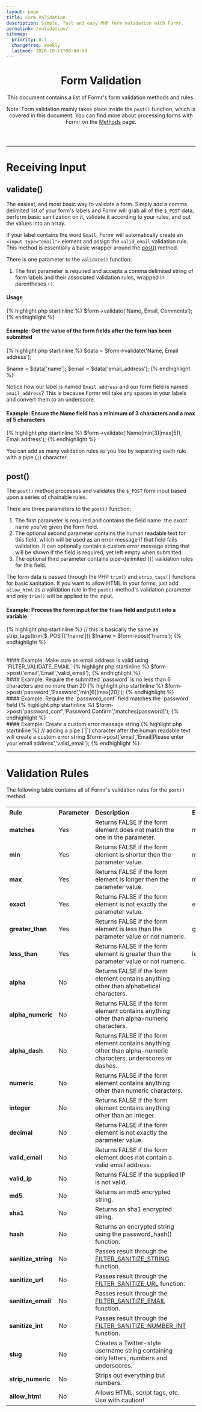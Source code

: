 ```yaml
---
layout: page
title: Form Validation
description: Simple, fast and easy PHP form validation with Formr.
permalink: /validation/
sitemap:
  priority: 0.7
  changefreq: weekly
  lastmod: 2020-10-11T00:00:00
---
```


<header class="post-header">
	<h1 class="post-title"><i class="fa fa-check"></i> Form Validation</h1>
	<p class="lead">This document contains a list of Formr's form validation methods and rules.</p>
    <p>Note: Form validation mainly takes place inside the <code>post()</code> function, which is covered in this document. You can find more about processing forms with Formr on the <a href="https://formr.github.io/methods/#processing">Methods</a> page.</p>
</header>


---

# Receiving Input

## validate()

The easiest, and most basic way to validate a form. Simply add a comma delimited list of your form's labels and Formr will grab all of the `$_POST` data, perform basic sanitization on it, validate it according to your rules, and put the values into an array.

If your label contains the word `Email`, Formr will automatically create an `<input type="email">` element and assign the `valid_email` validation rule. This method is essentially a basic wrapper around the [post()](/validation#post) method.

There is one parameter to the `validate()` function:

1. The first parameter is required and accepts a comma delimited string of form labels and their associated validation rules, wrapped in parentheses `()`.


#### Usage
{% highlight php startinline %}
$form->validate('Name, Email, Comments');
{% endhighlight %}

#### Example: Get the value of the form fields after the form has been submitted
{% highlight php startinline %}
$data = $form->validate('Name, Email address');

$name = $data['name'];
$email = $data['email_address'];
{% endhighlight %}

<div class="alert alert-info">
<i class="fa fa-lightbulb-o"></i>	
Notice how our label is named <code>Email address</code> and our form field is named <code>email_address</code>? This is because Formr will take any spaces in your labels and convert them to an underscore.
</div>

#### Example: Ensure the Name field has a minimum of 3 characters and a max of 5 characters
{% highlight php startinline %}
$form->validate('Name(min[3]|max[5]), Email address');
{% endhighlight %}

<div class="alert alert-info">
<i class="fa fa-lightbulb-o"></i>	
You can add as many validation rules as you like by separating each rule with a pipe (<code>|</code>) character.
</div>






## post()

The `post()` method processes and validates the `$_POST` form input based upon a series of chainable rules.

There are three parameters to the `post()` function:

1. The first parameter is required and contains the field name: the <em>exact</em> name you've given the form field.
1. The optional second parameter contains the human readable text for this field, which will be used as an error message if that field fails validation. It can optionally contain a custom error message string that will be shown if the field is required, yet left empty when submitted.
1. The optional third parameter contains pipe-delimited (`|`) validation rules for this field.

<div class="alert alert-info">
<i class="fa fa-lightbulb-o"></i>	
The form data is passed through the PHP <code>trim()</code> and <code>strip_tags()</code> functions for basic sanitation. If you want to allow HTML in your forms, just add <code>allow_html</code> as a validation rule in the <code>post()</code> method's validation parameter and only <code>trim()</code> will be applied to the input.
</div>

#### Example: Process the form input for the `fname` field and put it into a variable
{% highlight php startinline %}
// this is basically the same as strip_tags(trim($_POST['fname']))
$fname = $form->post('fname');
{% endhighlight %}

<br>
#### Example: Make sure an email address is valid using `FILTER_VALIDATE_EMAIL`
{% highlight php startinline %}
$form->post('email','Email','valid_email');
{% endhighlight %}

<br>
#### Example: Require the submitted `password` is no less than 6 characters and no more than 20
{% highlight php startinline %}
$form->post('password','Password','min[6]|max[20]');
{% endhighlight %}

<br>
#### Example: Require the `password_conf` field matches the `password` field
{% highlight php startinline %}
$form->post('password_conf','Password Confirm','matches[password]');
{% endhighlight %}

<br>
#### Example: Create a custom error message string
{% highlight php startinline %}
// adding a pipe (`|`) character after the human readable text will create a custom error string
$form->post('email','Email|Please enter your email address','valid_email');
{% endhighlight %}


---

# Validation Rules

The following table contains all of Formr's validation rules for the `post()` method.

<div class="row" style="margin-top: 20px">
<div class="col-sm-12 table-responsive">
<table class="table table-striped table-bordered table-hover">
<tr>
<th align="left">Rule</th>
<th align="left">Parameter</th>
<th align="left">Description</th>
<th align="left">Example</th>
</tr>
<tr>
<td class="td"><strong>matches</strong></td>
<td class="td text-center">Yes</td>
<td class="td">Returns FALSE if the form element does not match the one in the parameter.</td>
<td class="td">matches[form_item]</td>
</tr>
<tr>
<td class="td"><strong>min</strong></td>
<td class="td text-center">Yes</td>
<td class="td">Returns FALSE if the form element is shorter then the parameter value.</td>
<td class="td">min[6]</td>
</tr>
<tr>
<td class="td"><strong>max</strong></td>
<td class="td text-center">Yes</td>
<td class="td">Returns FALSE if the form element is longer then the parameter value.</td>
<td class="td">max[12]</td>
</tr>
<tr>
<td class="td"><strong>exact</strong></td>
<td class="td text-center">Yes</td>
<td class="td">Returns FALSE if the form element is not exactly the parameter value.</td>
<td class="td">exact[8]</td>
</tr>
<tr>
<td class="td"><strong>greater_than</strong></td>
<td class="td text-center">Yes</td>
<td class="td">Returns FALSE if the form element is less than the parameter value or not numeric.</td>
<td class="td">greater_than[8]</td>
</tr>
<tr>
<td class="td"><strong>less_than</strong></td>
<td class="td text-center">Yes</td>
<td class="td">Returns FALSE if the form element is greater than the parameter value or not numeric.</td>
<td class="td">less_than[8]</td>
</tr>
<tr>
<td class="td"><strong>alpha</strong></td>
<td class="td text-center">No</td>
<td class="td">Returns FALSE if the form element contains anything other than alphabetical characters.</td>
<td class="td">&nbsp;</td>
</tr>
<tr>
<td class="td"><strong>alpha_numeric</strong></td>
<td class="td text-center">No</td>
<td class="td">Returns FALSE if the form element contains anything other than alpha-numeric characters.</td>
<td class="td">&nbsp;</td>
</tr>
<tr>
<td class="td"><strong>alpha_dash</strong></td>
<td class="td text-center">No</td>
<td class="td">Returns FALSE if the form element contains anything other than alpha-numeric characters, underscores or dashes.</td>
<td class="td">&nbsp;</td>
</tr>
<tr>
<td class="td"><strong>numeric</strong></td>
<td class="td text-center">No</td>
<td class="td">Returns FALSE if the form element contains anything other than numeric characters.</td>
<td class="td">&nbsp;</td>
</tr>
<tr>
<td class="td"><strong>integer</strong></td>
<td class="td text-center">No</td>
<td class="td">Returns FALSE if the form element contains anything other than an integer.</td>
<td class="td">&nbsp;</td>
</tr>
<tr>
<td class="td"><strong>decimal</strong></td>
<td class="td text-center">No</td>
<td class="td">Returns FALSE if the form element is not exactly the parameter value.</td>
<td class="td">&nbsp;</td>
</tr>
<tr>
<td class="td"><strong>valid_email</strong></td>
<td class="td text-center">No</td>
<td class="td">Returns FALSE if the form element does not contain a valid email address.</td>
<td class="td">&nbsp;</td>
</tr>
<tr>
<td class="td"><strong>valid_ip</strong></td>
<td class="td text-center">No</td>
<td class="td">Returns FALSE if the supplied IP is not valid.</td>
<td class="td">&nbsp;</td>
</tr>
<tr>
<td class="td"><strong>md5</strong></td>
<td class="td text-center">No</td>
<td class="td">Returns an md5 encrypted string.</td>
<td class="td">&nbsp;</td>
</tr>
<tr>
<td class="td"><strong>sha1</strong></td>
<td class="td text-center">No</td>
<td class="td">Returns an sha1 encrypted string.</td>
<td class="td">&nbsp;</td>
</tr>
<tr>
<td class="td"><strong>hash</strong></td>
<td class="td text-center">No</td>
<td class="td">Returns an encrypted string using the password_hash() function.</td>
<td class="td">&nbsp;</td>
</tr>
<tr>
<td class="td"><strong>sanitize_string</strong></td>
<td class="td text-center">No</td>
<td class="td">Passes result through the <a href="https://www.php.net/manual/en/filter.filters.sanitize.php">FILTER_SANITIZE_STRING</a> function.</td>
<td class="td">&nbsp;</td>
</tr>
<tr>
<td class="td"><strong>sanitize_url</strong></td>
<td class="td text-center">No</td>
<td class="td">Passes result through the <a href="https://www.php.net/manual/en/filter.filters.sanitize.php">FILTER_SANITIZE_URL</a> function.</td>
<td class="td">&nbsp;</td>
</tr>
<tr>
<td class="td"><strong>sanitize_email</strong></td>
<td class="td text-center">No</td>
<td class="td">Passes result through the <a href="https://www.php.net/manual/en/filter.filters.sanitize.php">FILTER_SANITIZE_EMAIL</a> function.</td>
<td class="td">&nbsp;</td>
</tr>
<tr>
<td class="td"><strong>sanitize_int</strong></td>
<td class="td text-center">No</td>
<td class="td">Passes result through the <a href="https://www.php.net/manual/en/filter.filters.sanitize.php">FILTER_SANITIZE_NUMBER_INT</a> function.</td>
<td class="td">&nbsp;</td>
</tr>
<tr>
<td class="td"><strong>slug</strong></td>
<td class="td text-center">No</td>
<td class="td">Creates a Twitter-style username string containing only letters, numbers and underscores.</td>
<td class="td">&nbsp;</td>
</tr>
<tr>
<td class="td"><strong>strip_numeric</strong></td>
<td class="td text-center">No</td>
<td class="td">Strips out everything but numbers.</td>
<td class="td">&nbsp;</td>
</tr>
<tr>
<td class="td"><strong>allow_html</strong></td>
<td class="td text-center">No</td>
<td class="td">Allows HTML, script tags, etc. Use with caution!</td>
<td class="td">&nbsp;</td>
</tr>
</table>
</div>
</div>